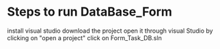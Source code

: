 # Steps to run DataBase_Form
install visual studio
download the project
open it through visual Studio by clicking on "open a project"
click on Form_Task_DB.sln

